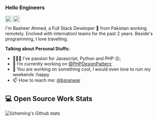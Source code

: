 ### Hello Engineers
<a href="https://twitter.com/bsranwar">
  <img align="left" alt="Basheer's Twitter" width="22px" src="https://cdn.jsdelivr.net/npm/simple-icons@v3/icons/twitter.svg" />
</a>
<a href="https://www.linkedin.com/in/basheer-ahmed-229a11b3/">
  <img align="left" alt="Basheer's LinkdeIN" width="22px" src="https://cdn.jsdelivr.net/npm/simple-icons@v3/icons/linkedin.svg" />
</a>

<br/>

I'm Basheer Ahmed, a Full Stack Developer 🚀 from Pakistan working remotely. Enolved with internationl teams for the past 2 years. Beside's programming, I love travelling.

**Talking about Personal Stuffs:**

- 👨🏽‍💻 I've passion for Javascript, Python and PHP :wink:;
- 🌱 I’m currently working on [@PHPDesignPattern](https://github.com/basherr/design-patterns); 
- 💬 You are working on something cool, I would even love to ruin my weekends :happy
- 📫 How to reach me: [@bsranwar](https://twitter.com/abhisheknaiidu)

## 💻 Open Source Work Stats
![lizheming's Github stats](https://github-readme-stats.vercel.app/api?username=basherr&show_icons=true)
